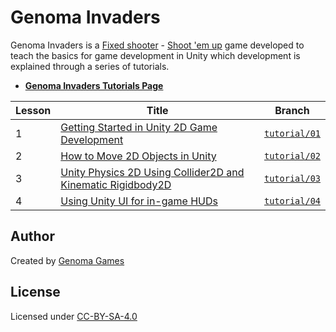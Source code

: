 # Genoma Invaders

Genoma Invaders is a [Fixed shooter](https://en.wikipedia.org/wiki/Category:Fixed_shooters) - [Shoot 'em up](https://en.wikipedia.org/wiki/Shoot_%27em_up) game developed to teach the basics for game development in Unity which development is explained through a series of tutorials.

- [**Genoma Invaders Tutorials Page**](http://genomagames.com/genoma-invaders/)

| Lesson | Title                                                                    | Branch                              |
| ------ | ------------------------------------------------------------------------ | ----------------------------------- |
| 1      | [Getting Started in Unity 2D Game Development][lesson-01]                | [`tutorial/01`](./tree/tutorial/01) |
| 2      | [How to Move 2D Objects in Unity][lesson-02]                             | [`tutorial/02`](./tree/tutorial/02) |
| 3      | [Unity Physics 2D Using Collider2D and Kinematic Rigidbody2D][lesson-03] | [`tutorial/03`](./tree/tutorial/03) |
| 4      | [Using Unity UI for in-game HUDs][lesson-04] | [`tutorial/04`](./tree/tutorial/04) |

## Author

Created by [Genoma Games](http://genomagames.com)

## License

Licensed under [CC-BY-SA-4.0](./LICENSE)




[lesson-01]: http://genomagames.com/genoma-invaders/tutorials/01-getting-started-with-unity-2d-game-development/
[lesson-02]: https://genomagames.com/genoma-invaders/02-how-to-move-2d-objects-in-unity/
[lesson-03]: https://genomagames.com/genoma-invaders/03-unity-physics-2d-using-collider2d-and-kinematic-rigidbody2d/
[lesson-04]: https://genomagames.com/genoma-invaders/04-using-unity-ui-for-in-game-huds/